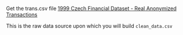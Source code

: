 Get the trans.csv file [1999 Czech Financial Dataset - Real Anonymized Transactions](https://data.world/lpetrocelli/czech-financial-dataset-real-anonymized-transactions)

This is the raw data source upon which you will build `clean_data.csv`
